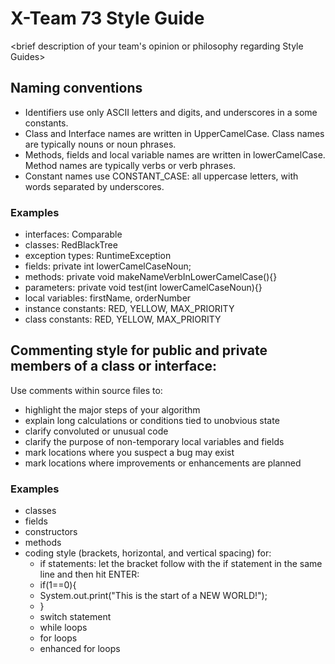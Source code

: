 # X-Team 73 Style Guide

<brief description of your team's opinion or philosophy regarding Style Guides>

## Naming conventions

* Identifiers use only ASCII letters and digits, and underscores in a some constants.
* Class and Interface names are written in UpperCamelCase. Class names are typically nouns or noun phrases.
* Methods, fields and local variable names are written in lowerCamelCase. Method names are typically verbs or verb phrases. 
* Constant names use CONSTANT_CASE: all uppercase letters, with words separated by underscores.

### Examples
* interfaces: Comparable
* classes: RedBlackTree
* exception types: RuntimeException
* fields:  private int lowerCamelCaseNoun;
* methods: private void makeNameVerbInLowerCamelCase(){}
* parameters: private void test(int lowerCamelCaseNoun){}
* local variables: firstName, orderNumber
* instance constants: RED, YELLOW, MAX_PRIORITY
* class constants: RED, YELLOW, MAX_PRIORITY

## Commenting style for public and private members of a class or interface:

Use comments within source files to:

* highlight the major steps of your algorithm
* explain long calculations or conditions tied to unobvious state
* clarify convoluted or unusual code
* clarify the purpose of non-temporary local variables and fields
* mark locations where you suspect a bug may exist
* mark locations where improvements or enhancements are planned

### Examples

* classes
* fields
* constructors
* methods
* coding style (brackets, horizontal, and vertical spacing) for:
  * if statements: let the bracket follow with the if statement in the same line and then hit ENTER:
  * if(1==0){
  *   System.out.print("This is the start of a NEW WORLD!");
  * }
  * switch statement
  * while loops
  * for loops
  * enhanced for loops

